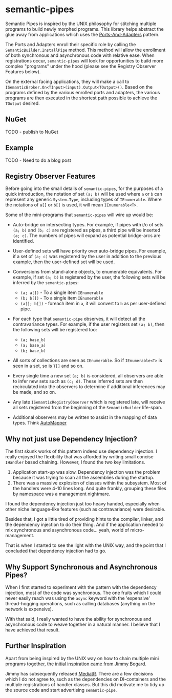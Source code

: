 semantic-pipes
==============
Semantic Pipes is inspired by the UNIX philosophy for stitching multiple programs to build newly morphed programs. This library helps abstract the glue away from applications which uses the [Ports-And-Adapters](http://stackoverflow.com/questions/23081105/ports-and-adapters-hexagonal-architecture-clarification-of-terms-and-impleme) pattern.

The Ports and Adapters enroll their specific role by calling the `SemanticBuilder.InstallPipe` method. This method will allow the enrollment of both synchronous and asynchronous code with relative ease. When registrations occur, `semantic-pipes` will look for opportunities to build more complex "programs" under the hood (please see the Registry Observer Features below).

On the external facing applications, they will make a call to `ISemanticBroker.On<TInput>(input).Output<TOutput>()`. Based on the programs defined by the various enrolled ports and adapters, the various programs are then executed in the shortest path possible to achieve the `TOutput` desired.

NuGet
-----
TODO - publish to NuGet

Example
-------
TODO - Need to do a blog post


Registry Observer Features
--------------------------
Before going into the small details of `semantic-pipes`, for the purposes of a quick introduction, the notation of set `(a; b)` will be used where `a` or `b` can represent any generic `System.Type`, including types of `IEnumerable`. Where the notations of `a[]` or `b[]` is used, it will mean `IEnumerable<T>`.

Some of the mini-programs that `semantic-pipes` will wire up would be:

- Auto-bridge on intersecting types. For example, if pipes with i/o of sets `(a; b)` and `(b; c)` are registered as pipes, a third pipe will be inserted `(a; c)`. The numbers of pipes will expand as potential bridge-arcs are identified.

- User-defined sets will have priority over auto-bridge pipes. For example, if a set of `(a; c)` was registered by the user in addition to the previous example, then the user-defined set will be used.

- Conversions from stand-alone objects, to enumerable equivalents. For example, if set `(a; b)` is registered by the user, the following sets will be inferred by the `semantic-pipes`:
	- `(a; a[])` - To a single item `IEnumerable`
	- `(b; b[])` - To a single item `IEnumerable`
	- `(a[]; b[])` - foreach item in `a`, it will convert to `b` as per user-defined pipe.

- For each type that `semantic-pipe` observes, it will detect all the contravariance types. For example, if the user registers set `(a; b)`, then the following sets will be registered too:
	- `(a; base_b)`
	- `(a; base_a)`
	- `(b; base_b)`

- All sorts of collections are seen as `IEnumerable`. So if `IEnumerable<T>` is seen in a set, so is `T[]` and so on.

- Every single time a new set `(a; b)` is considered, all observers are able to infer new sets such as `(c; d)`. These inferred sets are then recirculated into the observers to determine if additional inferences may be made, and so on.

- Any late `ISemanticRegistryObserver` which is registered late, will receive all sets registered from the beginning of the `SemanticBuilder` life-span.

- Additional observers may be written to assist in the mapping of data types. Think [AutoMapper](http://automapper.org)

Why not just use Dependency Injection?
--------------------------------------
The first skunk works of this pattern indeed use dependency injection. I really enjoyed the flexibility that was afforded by writing small concise `IHandler` based chaining. However, I found the two key limitations.

1. Application start-up was slow. Dependency injection was the problem because it was trying to scan all the assemblies during the startup.
2. There was a massive explosion of classes within the subsystem. Most of the handlers were 4-10 lines long. And quite frankly, grouping these files by namespace was a management nightmare.

I found the dependency injection just too heavy handed, especially when other niche language-like features (such as contravariance) were desirable.

Besides that, I got a little tired of providing hints to the compiler, linker, and the dependency injection to do their thing. And if the application needed to mix synchronous and asynchronous code... yeah, world of micro-management.

That is when I started to see the light with the UNIX way, and the point that I concluded that dependency injection had to go.

Why Support Synchronous and Asynchronous Pipes?
-----------------------------------------------
When I first started to experiment with the pattern with the dependency injection, most of the code was synchronous. The one fruits which I could never easily reach was using the `async` keyword with the 'expensive' thread-hogging operations, such as calling databases (anything on the network is expensive).

With that said, I really wanted to have the ability for synchronous and asynchronous code to weave together in a natural manner. I believe that I have achieved that result.

Further Inspiration
-------------------
Apart from being inspired by the UNIX way on how to chain multiple mini programs together, the [initial inspiration came from Jimmy Bogard](http://lostechies.com/jimmybogard/2013/12/19/put-your-controllers-on-a-diet-posts-and-commands/).

Jimmy has subsequently released [MediatR](http://lostechies.com/jimmybogard/2014/12/17/mediatr-hits-1-0/). There are a few decisions which I do not agree to, such as the dependencies on DI-containers and the multiple registrations of handler classes. But this did motivate me to tidy up the source code and start advertising `semantic-pipe`.